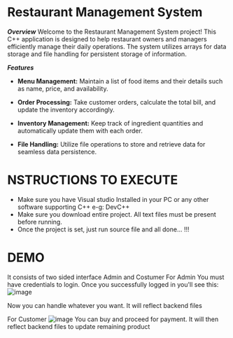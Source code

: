 # Restaurant Management System

_**Overview**_
Welcome to the Restaurant Management System project! This C++ application is designed to help restaurant owners and managers efficiently manage their daily operations. The system utilizes arrays for data storage and file handling for persistent storage of information.

_**Features**_
- **Menu Management:** Maintain a list of food items and their details such as name, price, and availability.

- **Order Processing:** Take customer orders, calculate the total bill, and update the inventory accordingly.

- **Inventory Management:** Keep track of ingredient quantities and automatically update them with each order.

- **File Handling:** Utilize file operations to store and retrieve data for seamless data persistence.

# NSTRUCTIONS TO EXECUTE
- Make sure you have Visual studio Installed in your PC or any other software supporting C++ e-g: DevC++
- Make sure you download entire project. All text files must be present before running.
- Once the project is set, just run source file and all done... !!!


# DEMO
It consists of two sided interface Admin and Costumer
For Admin
You must have credentials to login. Once you successfully logged in you'll see this:
![image](https://github.com/laibairfan22/PF_Project/assets/139337014/b50867a9-2d80-4c87-8538-6b849552ef61)

Now you can handle whatever you want. It will reflect backend files 

For Customer
![image](https://github.com/laibairfan22/PF_Project/assets/139337014/312d4f34-b01c-4268-ab1d-dd9869dcddc1)
You can buy and proceed for payment. It will then reflect backend files to update remaining product



